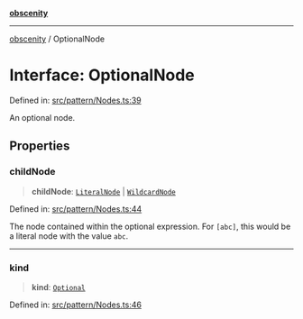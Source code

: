 [**obscenity**](../README.md)

***

[obscenity](../README.md) / OptionalNode

# Interface: OptionalNode

Defined in: [src/pattern/Nodes.ts:39](https://github.com/jo3-l/obscenity/blob/907e5d7d34bb29e7d66f262535368ae2d124a8eb/src/pattern/Nodes.ts#L39)

An optional node.

## Properties

### childNode

> **childNode**: [`LiteralNode`](LiteralNode.md) \| [`WildcardNode`](WildcardNode.md)

Defined in: [src/pattern/Nodes.ts:44](https://github.com/jo3-l/obscenity/blob/907e5d7d34bb29e7d66f262535368ae2d124a8eb/src/pattern/Nodes.ts#L44)

The node contained within the optional expression. For `[abc]`, this
would be a literal node with the value `abc`.

***

### kind

> **kind**: [`Optional`](../enumerations/SyntaxKind.md#optional)

Defined in: [src/pattern/Nodes.ts:46](https://github.com/jo3-l/obscenity/blob/907e5d7d34bb29e7d66f262535368ae2d124a8eb/src/pattern/Nodes.ts#L46)
